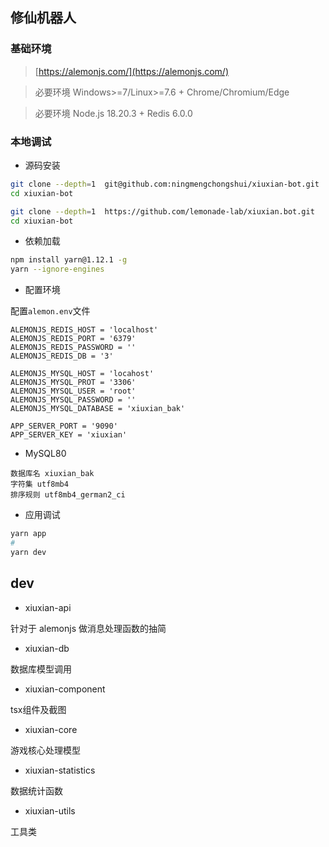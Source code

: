 ## 修仙机器人

### 基础环境

> [https://alemonjs.com/](https://alemonjs.com/)

> 必要环境 Windows>=7/Linux>=7.6 + Chrome/Chromium/Edge

> 必要环境 Node.js 18.20.3 + Redis 6.0.0

### 本地调试

- 源码安装

```sh
git clone --depth=1  git@github.com:ningmengchongshui/xiuxian-bot.git
cd xiuxian-bot
```

```sh
git clone --depth=1  https://github.com/lemonade-lab/xiuxian.bot.git
cd xiuxian-bot

```

- 依赖加载

```sh
npm install yarn@1.12.1 -g
yarn --ignore-engines
```

- 配置环境

配置`alemon.env`文件

```env
ALEMONJS_REDIS_HOST = 'localhost'
ALEMONJS_REDIS_PORT = '6379'
ALEMONJS_REDIS_PASSWORD = ''
ALEMONJS_REDIS_DB = '3'

ALEMONJS_MYSQL_HOST = 'locahost'
ALEMONJS_MYSQL_PROT = '3306'
ALEMONJS_MYSQL_USER = 'root'
ALEMONJS_MYSQL_PASSWORD = ''
ALEMONJS_MYSQL_DATABASE = 'xiuxian_bak'

APP_SERVER_PORT = '9090'
APP_SERVER_KEY = 'xiuxian'
```

- MySQL80

```
数据库名 xiuxian_bak
字符集 utf8mb4
排序规则 utf8mb4_german2_ci
```

- 应用调试

```sh
yarn app
#
yarn dev
```

## dev

- xiuxian-api

针对于 alemonjs 做消息处理函数的抽简

- xiuxian-db

数据库模型调用

- xiuxian-component

tsx组件及截图

- xiuxian-core

游戏核心处理模型

- xiuxian-statistics

数据统计函数

- xiuxian-utils

工具类
